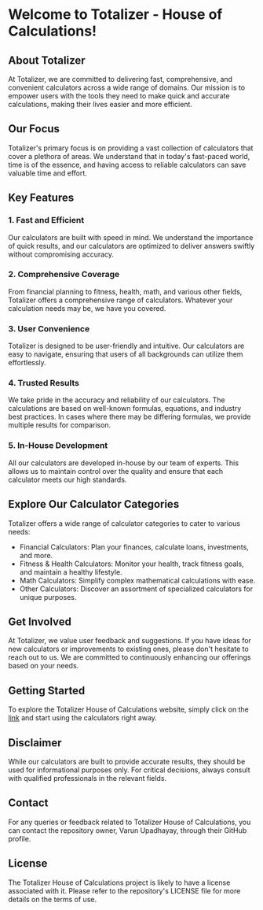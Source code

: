 # Welcome to Totalizer - House of Calculations!

## About Totalizer

At Totalizer, we are committed to delivering fast, comprehensive, and convenient calculators across a wide range of domains. Our mission is to empower users with the tools they need to make quick and accurate calculations, making their lives easier and more efficient.

## Our Focus

Totalizer's primary focus is on providing a vast collection of calculators that cover a plethora of areas. We understand that in today's fast-paced world, time is of the essence, and having access to reliable calculators can save valuable time and effort.

## Key Features

### 1. Fast and Efficient
Our calculators are built with speed in mind. We understand the importance of quick results, and our calculators are optimized to deliver answers swiftly without compromising accuracy.

### 2. Comprehensive Coverage
From financial planning to fitness, health, math, and various other fields, Totalizer offers a comprehensive range of calculators. Whatever your calculation needs may be, we have you covered.

### 3. User Convenience
Totalizer is designed to be user-friendly and intuitive. Our calculators are easy to navigate, ensuring that users of all backgrounds can utilize them effortlessly.

### 4. Trusted Results
We take pride in the accuracy and reliability of our calculators. The calculations are based on well-known formulas, equations, and industry best practices. In cases where there may be differing formulas, we provide multiple results for comparison.

### 5. In-House Development
All our calculators are developed in-house by our team of experts. This allows us to maintain control over the quality and ensure that each calculator meets our high standards.

## Explore Our Calculator Categories

Totalizer offers a wide range of calculator categories to cater to various needs:

- Financial Calculators: Plan your finances, calculate loans, investments, and more.
- Fitness & Health Calculators: Monitor your health, track fitness goals, and maintain a healthy lifestyle.
- Math Calculators: Simplify complex mathematical calculations with ease.
- Other Calculators: Discover an assortment of specialized calculators for unique purposes.

## Get Involved

At Totalizer, we value user feedback and suggestions. If you have ideas for new calculators or improvements to existing ones, please don't hesitate to reach out to us. We are committed to continuously enhancing our offerings based on your needs.

## Getting Started
To explore the Totalizer House of Calculations website, simply click on the [link](https://varunupadhayay.github.io/totalizer/) and start using the calculators right away.

## Disclaimer

While our calculators are built to provide accurate results, they should be used for informational purposes only. For critical decisions, always consult with qualified professionals in the relevant fields.

## Contact

For any queries or feedback related to Totalizer House of Calculations, you can contact the repository owner, Varun Upadhayay, through their GitHub profile.

## License

The Totalizer House of Calculations project is likely to have a license associated with it. Please refer to the repository's LICENSE file for more details on the terms of use.
